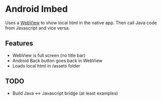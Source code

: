 # Android Imbed

Uses a [WebView](http://developer.android.com/reference/android/webkit/WebView.html) to show local html in the native app. Then call Java code from Javascript and vice versa.

## Features
* WebView is full screen (no title bar)
* Android Back button goes back in WebView
* Loads local html in /assets folder

## TODO
* Build Java <-> Javascript bridge (at least examples)

